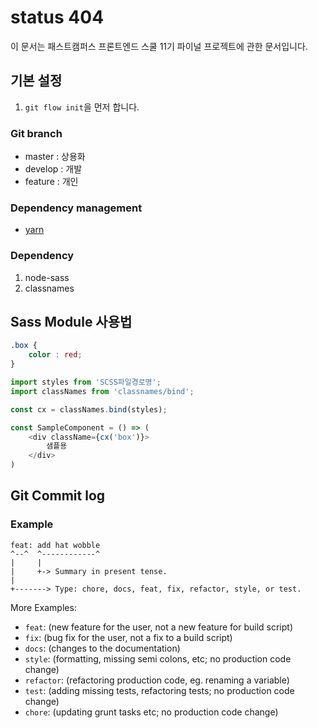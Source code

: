 # status 404

이 문서는 패스트캠퍼스 프론트엔드 스쿨 11기 파이널 프로젝트에 관한 문서입니다.

## 기본 설정

1. `git flow init`을 먼저 합니다.

### Git branch

- master : 상용화
- develop : 개발
- feature : 개인


### Dependency management

- [yarn](https://yarnpkg.com/en/docs/install#windows-stable)

### Dependency

1. node-sass
1. classnames


## Sass Module 사용법

```css
.box {
    color : red;
}
```

```js
import styles from 'SCSS파일경로명';
import classNames from 'classnames/bind';

const cx = classNames.bind(styles);

const SampleComponent = () => (
    <div className={cx('box')}>
        샘플용
    </div>
)
```

## Git Commit log

### Example

```
feat: add hat wobble
^--^  ^------------^
|     |
|     +-> Summary in present tense.
|
+-------> Type: chore, docs, feat, fix, refactor, style, or test.
```

More Examples:

- `feat`: (new feature for the user, not a new feature for build script)
- `fix`: (bug fix for the user, not a fix to a build script)
- `docs`: (changes to the documentation)
- `style`: (formatting, missing semi colons, etc; no production code change)
- `refactor`: (refactoring production code, eg. renaming a variable)
- `test`: (adding missing tests, refactoring tests; no production code change)
- `chore`: (updating grunt tasks etc; no production code change)

